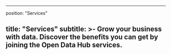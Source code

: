 <!--
SPDX-FileCopyrightText: NOI Techpark <digital@noi.bz.it>

SPDX-License-Identifier: CC0-1.0
-->

---
position: "Services"

title: "Services"
subtitle: >-
 Grow your business with data.​ Discover the benefits you can get by joining the ​Open Data Hub services.
---
